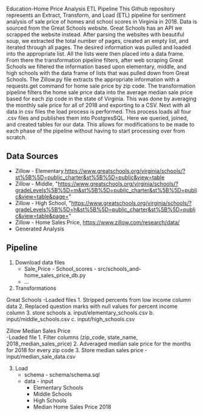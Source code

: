 Education-Home Price Analysis ETL Pipeline
This Github repository represents an Extract, Transform, and Load (ETL) pipeline for sentiment analysis of sale price of homes and school scores in Virginia in 2018. Data is sourced from the Great Schools website. Great Schools has an API we scrapped the website instead. After parsing the websites with beautiful soup, we extracted the total number of pages, created an empty list, and iterated through all pages. The desired information was pulled and loaded into the appropriate list. All the lists were then placed into a data frame. From there the transformation pipeline filters, after web scraping Great Schools we filtered the information based upon elementary, middle, and high schools with the data frame of lists that was pulled down from Great Schools. The Zillow.py file extracts the appropriate information with a requests.get command for home sale price by zip code. The transformation pipeline filters the home sale price data into the average median sale price based for each zip code in the state of Virginia. This was done by averaging the monthly sale price for all of 2018 and exporting to a CSV. Next with all data in csv files the load process is performed. This process loads all four .csv files and publishes them into PostgresSQL. Here we queried, joined, and created tables for our data. This allows for modifications to be made to each phase of the pipeline without having to start processing over from scratch.


## Data Sources
* Zillow - Elementary,https://www.greatschools.org/virginia/schools/?st%5B%5D=public_charter&st%5B%5D=public&view=table
* Zillow - Middle, "https://www.greatschools.org/virginia/schools/?gradeLevels%5B%5D=m&st%5B%5D=public_charter&st%5B%5D=public&view=table&page="
* Zillow - High School, "https://www.greatschools.org/virginia/schools/?gradeLevels%5B%5D=h&st%5B%5D=public_charter&st%5B%5D=public&view=table&page="
* Zillow - Home Sales Price, https://www.zillow.com/research/data/
* Generated Analysis

## Pipeline
1. Download data files
     * Sale_Price - School_scores - src/schools_and-home_sales_price_db.py 
    * ...
2. Transformations

Great Schools
   -Loaded files
        1. Stripped percents from low income column data
        2. Replaced question marks with null values for percent income column
        3. store schools
            a. input/elementary_schools.csv
            b. input/middle_schools.csv
            c. input/high_schools.csv
        
 Zillow Median Sales Price       
    -Loaded file
         1. Filter columns (zip_code, state_name, 2018_median_sales_price)
         2. Adveraged median sale price for the months for 2018 for every zip code 
         3. Store median sales price - input/median_sale_data.csv
         
         
3. Load
    * schema - schema/schema.sql
    * data - input
      * Elementary Schools
      * Middle Schools
      * High Schools
      * Median Home Sales Price 2018




